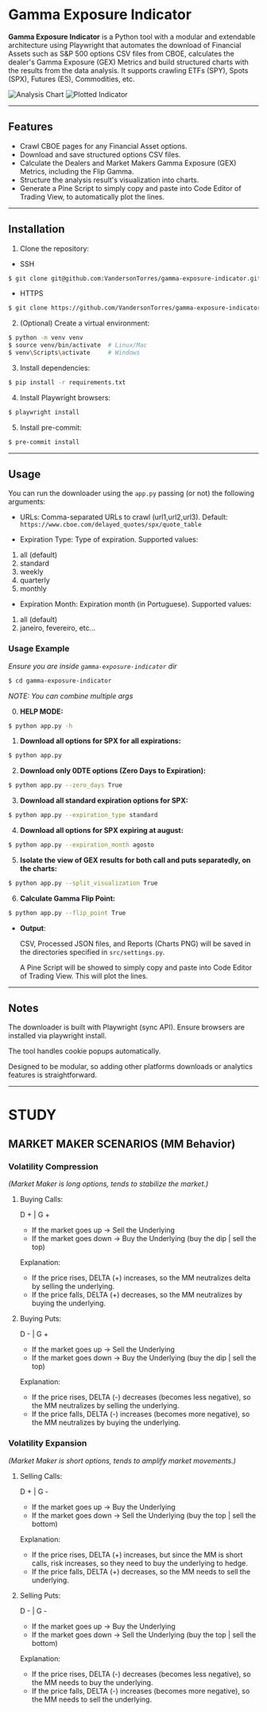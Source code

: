 # Gamma Exposure Indicator

**Gamma Exposure Indicator** is a Python tool with a modular and extendable architecture using Playwright that automates the download of Financial Assets such as S&P 500 options CSV files from CBOE, calculates the dealer's Gamma Exposure (GEX) Metrics and build structured charts with the results from the data analysis. It supports crawling ETFs (SPY), Spots (SPX), Futures (ES), Commodities, etc.

![Analysis Chart](data/reports/gex_cboe_spx_27-08-25.png)
![Plotted Indicator](data/temp_files/1.plotted_indicator_example.jpeg)

---

## Features

- Crawl CBOE pages for any Financial Asset options.
- Download and save structured options CSV files.
- Calculate the Dealers and Market Makers Gamma Exposure (GEX) Metrics, including the Flip Gamma.
- Structure the analysis result's visualization into charts.
- Generate a Pine Script to simply copy and paste into Code Editor of Trading View, to automatically plot the lines.

---

## Installation

1. Clone the repository:
- SSH
```bash
$ git clone git@github.com:VandersonTorres/gamma-exposure-indicator.git
```
- HTTPS
```bash
$ git clone https://github.com/VandersonTorres/gamma-exposure-indicator.git
```

2. (Optional) Create a virtual environment:
```bash
$ python -m venv venv
$ source venv/bin/activate  # Linux/Mac
$ venv\Scripts\activate     # Windows
```

3. Install dependencies:
```bash
$ pip install -r requirements.txt
```

4. Install Playwright browsers:

```bash
$ playwright install
```

5. Install pre-commit:

```bash
$ pre-commit install
```

---

## Usage
You can run the downloader using the `app.py` passing (or not) the following arguments:

- URLs: Comma-separated URLs to crawl (url1,url2,url3). Default: `https://www.cboe.com/delayed_quotes/spx/quote_table`

- Expiration Type: Type of expiration. Supported values:
1. all (default)
2. standard
3. weekly
4. quarterly
5. monthly

- Expiration Month: Expiration month (in Portuguese). Supported values:

1. all (default)
2. janeiro, fevereiro, etc...

### Usage Example

*Ensure you are inside `gamma-exposure-indicator` dir*
```bash
$ cd gamma-exposure-indicator
```

*NOTE: You can combine multiple args*

0. **HELP MODE:**
```bash
$ python app.py -h
```

1. **Download all options for SPX for all expirations:**
```bash
$ python app.py
```

2. **Download only 0DTE options (Zero Days to Expiration):**
```bash
$ python app.py --zero_days True
```

3. **Download all standard expiration options for SPX:**
```bash
$ python app.py --expiration_type standard
```

4. **Download all options for SPX expiring at august:**
```bash
$ python app.py --expiration_month agosto
```

5. **Isolate the view of GEX results for both call and puts separatedly, on the charts:**
```bash
$ python app.py --split_visualization True
```

6. **Calculate Gamma Flip Point:**
```bash
$ python app.py --flip_point True
```
- **Output**:

    CSV, Processed JSON files, and Reports (Charts PNG) will be saved in the directories specified in `src/settings.py`.

    A Pine Script will be showed to simply copy and paste into Code Editor of Trading View. This will plot the lines.

---

## Notes
The downloader is built with Playwright (sync API). Ensure browsers are installed via playwright install.

The tool handles cookie popups automatically.

Designed to be modular, so adding other platforms downloads or analytics features is straightforward.

---

# STUDY

## MARKET MAKER SCENARIOS (MM Behavior)

### Volatility Compression
*(Market Maker is long options, tends to stabilize the market.)*

1. Buying Calls:

    D + | G +

    - If the market goes up  ->  Sell the Underlying
    - If the market goes down ->  Buy the Underlying
    (buy the dip | sell the top)

    Explanation:
    - If the price rises, DELTA (+) increases, so the MM neutralizes delta by selling the underlying.
    - If the price falls, DELTA (+) decreases, so the MM neutralizes by buying the underlying.

2. Buying Puts:

    D - | G +

    - If the market goes up  ->  Sell the Underlying
    - If the market goes down ->  Buy the Underlying
    (buy the dip | sell the top)

    Explanation:
    - If the price rises, DELTA (-) decreases (becomes less negative), so the MM neutralizes by selling the underlying.
    - If the price falls, DELTA (-) increases (becomes more negative), so the MM neutralizes by buying the underlying.

### Volatility Expansion
*(Market Maker is short options, tends to amplify market movements.)*

1. Selling Calls:

    D + | G -

    - If the market goes up  ->  Buy the Underlying
    - If the market goes down ->  Sell the Underlying
    (buy the top | sell the bottom)

    Explanation:
    - If the price rises, DELTA (+) increases, but since the MM is short calls, risk increases, so they need to buy the underlying to hedge.
    - If the price falls, DELTA (+) decreases, so the MM needs to sell the underlying.

2. Selling Puts:

    D - | G -

    - If the market goes up  ->  Buy the Underlying
    - If the market goes down ->  Sell the Underlying
    (buy the top | sell the bottom)

    Explanation:
    - If the price rises, DELTA (-) decreases (becomes less negative), so the MM needs to buy the underlying.
    - If the price falls, DELTA (-) increases (becomes more negative), so the MM needs to sell the underlying.
